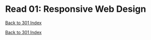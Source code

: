 # Read 01: Responsive Web Design
[Back to 301 Index](301-index.md)<br>


<!--  notes here -->
<!-- my notes if you want to reference them -->
<!-- https://scottfalbo.github.io/reading-notes/301/read-01.html -->


[Back to 301 Index](301-index.md)<br>
